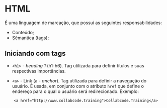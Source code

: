# HTML

É uma linguagem de marcação, que possui as seguintes responsabilidades:

- Conteúdo;
- Sêmantica (tags);

## Iniciando com tags

- `<h1>` - *heading 1* (h1-h6). Tag utilizada para definir títulos e suas respectivas importâncias.

- `<a>` - Link (a - *anchor*). Tag utilizada para definir a navegação do usuário. É usada, em conjunto com o atributo `href` que define o endereço para o qual o usuário será redirecionado. Exemplo:

```
    <a href="http://www.collabcode.training">Collabcode.Training</a>
```